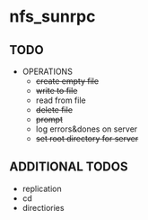 # nfs_sunrpc

## TODO
 - OPERATIONS
   - ~~create empty file~~
   - ~~write to file~~
   - read from file
   - ~~delete file~~
   - ~~prompt~~
   - log errors&dones on server
   - ~~set root directory for server~~

## ADDITIONAL TODOS
 - replication
 - cd
 - directiories
